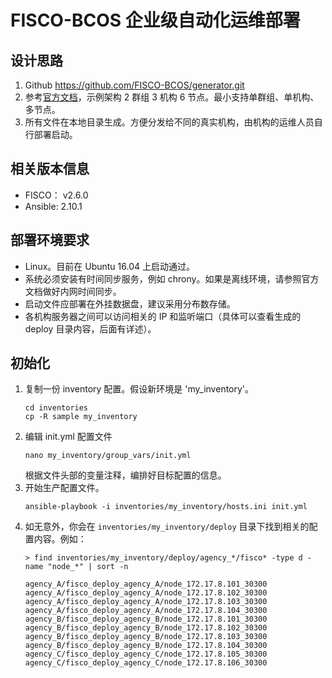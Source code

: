 # FISCO-BCOS 企业级自动化运维部署

## 设计思路
1. Github https://github.com/FISCO-BCOS/generator.git
1. 参考[官方文档](https://fisco-bcos-documentation.readthedocs.io/zh_CN/latest/docs/enterprise_tools/tutorial_detail_operation.html)，示例架构 2 群组 3 机构 6 节点。最小支持单群组、单机构、多节点。
1. 所有文件在本地目录生成。方便分发给不同的真实机构，由机构的运维人员自行部署启动。

## 相关版本信息
* FISCO： v2.6.0
* Ansible: 2.10.1

## 部署环境要求
* Linux。目前在 Ubuntu 16.04 上启动通过。
* 系统必须安装有时间同步服务，例如 chrony。如果是离线环境，请参照官方文档做好内网时间同步。
* 启动文件应部署在外挂数据盘，建议采用分布数存储。
* 各机构服务器之间可以访问相关的 IP 和监听端口（具体可以查看生成的 deploy 目录内容，后面有详述）。

## 初始化
1. 复制一份 inventory 配置。假设新环境是 'my_inventory'。
    ```
    cd inventories
    cp -R sample my_inventory

    ```
1. 编辑 init.yml 配置文件
    ```
    nano my_inventory/group_vars/init.yml
    ```
    根据文件头部的变量注释，编排好目标配置的信息。
1. 开始生产配置文件。
    ```
    ansible-playbook -i inventories/my_inventory/hosts.ini init.yml
    ```
1. 如无意外，你会在 `inventories/my_inventory/deploy` 目录下找到相关的配置内容。例如：
    ```
    > find inventories/my_inventory/deploy/agency_*/fisco* -type d -name "node_*" | sort -n

    agency_A/fisco_deploy_agency_A/node_172.17.8.101_30300
    agency_A/fisco_deploy_agency_A/node_172.17.8.102_30300
    agency_A/fisco_deploy_agency_A/node_172.17.8.103_30300
    agency_A/fisco_deploy_agency_A/node_172.17.8.104_30300
    agency_B/fisco_deploy_agency_B/node_172.17.8.101_30300
    agency_B/fisco_deploy_agency_B/node_172.17.8.102_30300
    agency_B/fisco_deploy_agency_B/node_172.17.8.103_30300
    agency_B/fisco_deploy_agency_B/node_172.17.8.104_30300
    agency_C/fisco_deploy_agency_C/node_172.17.8.105_30300
    agency_C/fisco_deploy_agency_C/node_172.17.8.106_30300
    ```
